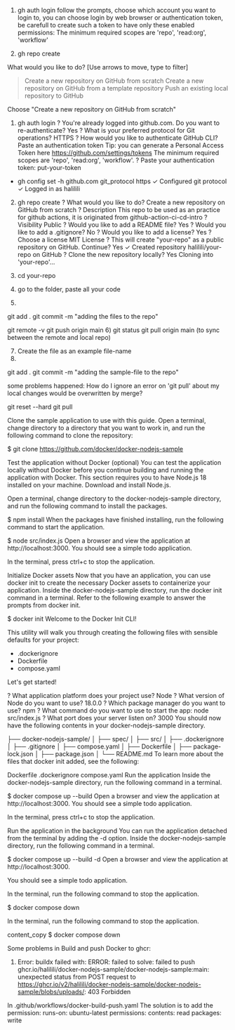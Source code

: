 1) gh auth login
follow the prompts, choose which account you want to login to, 
you can choose login by web browser or authentication token, be carefull to create such a token to have only these enabled permissions:
The minimum required scopes are 'repo', 'read:org', 'workflow'

2) gh repo create

 What would you like to do?  [Use arrows to move, type to filter]
> Create a new repository on GitHub from scratch
  Create a new repository on GitHub from a template repository
  Push an existing local repository to GitHub
  
  Choose "Create a new repository on GitHub from scratch"
  
1) gh auth login
? You're already logged into github.com. Do you want to re-authenticate? Yes
? What is your preferred protocol for Git operations? HTTPS
? How would you like to authenticate GitHub CLI? Paste an authentication token
Tip: you can generate a Personal Access Token here https://github.com/settings/tokens
The minimum required scopes are 'repo', 'read:org', 'workflow'.
? Paste your authentication token: put-your-token
- gh config set -h github.com git_protocol https
✓ Configured git protocol
✓ Logged in as halilili
2) gh repo create
? What would you like to do? Create a new repository on GitHub from scratch
? Description This repo to be used as an practice for github actions, it is originated from github-action-ci-cd-intro 
? Visibility Public
? Would you like to add a README file? Yes
? Would you like to add a .gitignore? No
? Would you like to add a license? Yes
? Choose a license MIT License
? This will create "your-repo" as a public repository on GitHub. Continue? Yes
✓ Created repository halilili/your-repo on GitHub
? Clone the new repository locally? Yes
Cloning into 'your-repo'...

3) cd your-repo

4) go to the folder, paste all your code

5) 
git add .
git commit -m "adding the files to the repo" 

git remote -v
git push origin main
6) git status
git pull origin main  (to sync between the remote and local repo)



7) Create the file as an example file-name
8) 

git add .
git commit -m "adding the sample-file to the repo"


some problems happened:
How do I ignore an error on 'git pull' about my local changes would be overwritten by merge?

git reset --hard
git pull



Clone the sample application to use with this guide. Open a terminal, change directory to a directory that you want to work in, and run the following command to clone the repository:

$ git clone https://github.com/docker/docker-nodejs-sample



Test the application without Docker (optional)
You can test the application locally without Docker before you continue building and running the application with Docker. This section requires you to have Node.js 18 installed on your machine. Download and install Node.js.

Open a terminal, change directory to the docker-nodejs-sample directory, and run the following command to install the packages.

$ npm install
When the packages have finished installing, run the following command to start the application.

$ node src/index.js
Open a browser and view the application at http://localhost:3000. You should see a simple todo application.

In the terminal, press ctrl+c to stop the application.

Initialize Docker assets
Now that you have an application, you can use docker init to create the necessary Docker assets to containerize your application. Inside the docker-nodejs-sample directory, run the docker init command in a terminal. Refer to the following example to answer the prompts from docker init.

$ docker init
Welcome to the Docker Init CLI!

This utility will walk you through creating the following files with sensible defaults for your project:
  - .dockerignore
  - Dockerfile
  - compose.yaml

Let's get started!

? What application platform does your project use? Node
? What version of Node do you want to use? 18.0.0
? Which package manager do you want to use? npm
? What command do you want to use to start the app: node src/index.js
? What port does your server listen on? 3000
You should now have the following contents in your docker-nodejs-sample directory.

├── docker-nodejs-sample/
│ ├── spec/
│ ├── src/
│ ├── .dockerignore
│ ├── .gitignore
│ ├── compose.yaml
│ ├── Dockerfile
│ ├── package-lock.json
│ ├── package.json
│ └── README.md
To learn more about the files that docker init added, see the following:

Dockerfile
.dockerignore
compose.yaml
Run the application
Inside the docker-nodejs-sample directory, run the following command in a terminal.

$ docker compose up --build
Open a browser and view the application at http://localhost:3000. You should see a simple todo application.

In the terminal, press ctrl+c to stop the application.

Run the application in the background
You can run the application detached from the terminal by adding the -d option. Inside the docker-nodejs-sample directory, run the following command in a terminal.

$ docker compose up --build -d
Open a browser and view the application at http://localhost:3000.

You should see a simple todo application.

In the terminal, run the following command to stop the application.

$ docker compose down

In the terminal, run the following command to stop the application.

content_copy
$ docker compose down


Some problems in Build and push Docker to ghcr:

1) Error: buildx failed with: ERROR: failed to solve: failed to push ghcr.io/halilili/docker-nodejs-sample/docker-nodejs-sample:main: unexpected status from POST request to https://ghcr.io/v2/halilili/docker-nodejs-sample/docker-nodejs-sample/blobs/uploads/: 403 Forbidden

In .github/workflows/docker-build-push.yaml
   The solution is to add the permission:
    runs-on: ubuntu-latest
    permissions:
      contents: read
      packages: write
